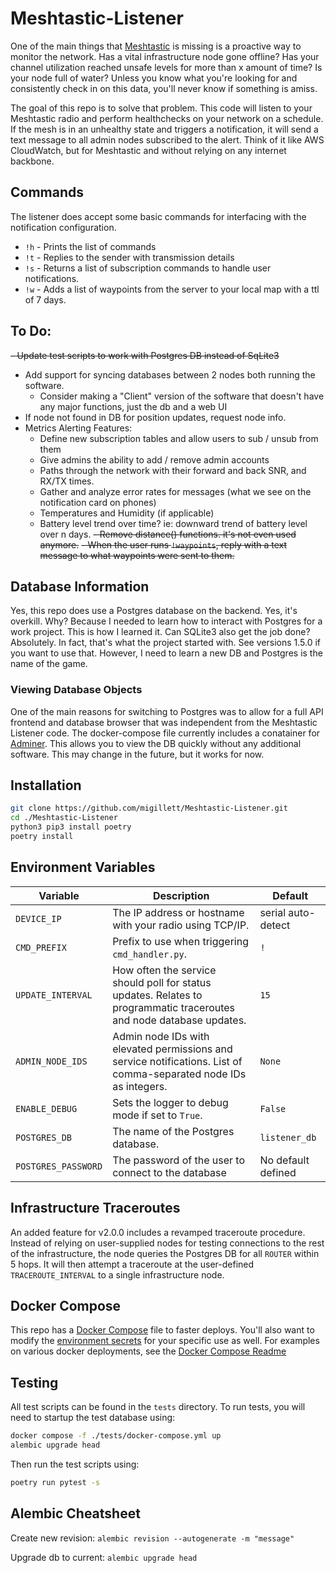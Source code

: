 # Meshtastic-Listener
One of the main things that [Meshtastic](https://meshtastic.org) is missing is a proactive way to monitor the network. Has a vital infrastructure node gone offline? Has your channel utilization reached unsafe levels for more than x amount of time? Is your node full of water? Unless you know what you're looking for and consistently check in on this data, you'll never know if something is amiss.

The goal of this repo is to solve that problem. This code will listen to your Meshtastic radio and perform healthchecks on your network on a schedule. If the mesh is in an unhealthy state and triggers a notification, it will send a text message to all admin nodes subscribed to the alert. Think of it like AWS CloudWatch, but for Meshtastic and without relying on any internet backbone.

## Commands
The listener does accept some basic commands for interfacing with the notification configuration.

- `!h` - Prints the list of commands
- `!t` - Replies to the sender with transmission details
- `!s` - Returns a list of subscription commands to handle user notifications.
- `!w` - Adds a list of waypoints from the server to your local map with a ttl of 7 days.

## To Do:
~~- Update test scripts to work with Postgres DB instead of SqLite3~~
- Add support for syncing databases between 2 nodes both running the software.
    - Consider making a "Client" version of the software that doesn't have any major functions, just the db and a web UI
- If node not found in DB for position updates, request node info.
- Metrics Alerting Features:
    - Define new subscription tables and allow users to sub / unsub from them
    - Give admins the ability to add / remove admin accounts
    - Paths through the network with their forward and back SNR, and RX/TX times.
    - Gather and analyze error rates for messages (what we see on the notification card on phones)
    - Temperatures and Humidity (if applicable)
    - Battery level trend over time? ie: downward trend of battery level over n days.
~~- Remove distance() functions. it's not even used anymore.~~
~~- When the user runs `!waypoints`, reply with a text message to what waypoints were sent to them.~~

## Database Information
Yes, this repo does use a Postgres database on the backend. Yes, it's overkill. Why? Because I needed to learn how to interact with Postgres for a work project. This is how I learned it. Can SQLite3 also get the job done? Absolutely. In fact, that's what the project started with. See versions 1.5.0 if you want to use that. However, I need to learn a new DB and Postgres is the name of the game.

### Viewing Database Objects
One of the main reasons for switching to Postgres was to allow for a full API frontend and database browser that was independent from the Meshtastic Listener code. The docker-compose file currently includes a conatainer for [Adminer](https://www.adminer.org/). This allows you to view the DB quickly without any additional software. This may change in the future, but it works for now.

## Installation
```bash
git clone https://github.com/migillett/Meshtastic-Listener.git
cd ./Meshtastic-Listener
python3 pip3 install poetry
poetry install
```

## Environment Variables

| Variable             | Description                                                                                       | Default       |
|----------------------|---------------------------------------------------------------------------------------------------|---------------|
| `DEVICE_IP`   | The IP address or hostname with your radio using TCP/IP.                                                       | serial auto-detect |
| `CMD_PREFIX`         | Prefix to use when triggering `cmd_handler.py`.                                                   | `!`           |
| `UPDATE_INTERVAL` | How often the service should poll for status updates. Relates to programmatic traceroutes and node database updates. | `15`          |
| `ADMIN_NODE_IDS`      | Admin node IDs with elevated permissions and service notifications. List of comma-separated node IDs as integers.                                         | `None`        |
| `ENABLE_DEBUG`       | Sets the logger to debug mode if set to `True`.                                                   | `False`       |
| `POSTGRES_DB` | The name of the Postgres database. | `listener_db` |
| `POSTGRES_PASSWORD` | The password of the user to connect to the database | No default defined |

## Infrastructure Traceroutes
An added feature for v2.0.0 includes a revamped traceroute procedure. Instead of relying on user-supplied nodes for testing connections to the rest of the infrastructure, the node queries the Postgres DB for all `ROUTER` within 5 hops. It will then attempt a traceroute at the user-defined `TRACEROUTE_INTERVAL` to a single infrastructure node.

## Docker Compose
This repo has a [Docker Compose](docker-compose.yml) file to faster deploys. You'll also want to modify the [environment secrets](secrets_example.env) for your specific use as well. For examples on various docker deployments, see the [Docker Compose Readme](docker-examples.md)

## Testing
All test scripts can be found in the `tests` directory. To run tests, you will need to startup the test database using:

```bash
docker compose -f ./tests/docker-compose.yml up
alembic upgrade head
```

Then run the test scripts using:
```bash
poetry run pytest -s
```

## Alembic Cheatsheet
Create new revision:
`alembic revision --autogenerate -m "message"`

Upgrade db to current:
`alembic upgrade head`
